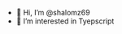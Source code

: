 - 👋 Hi, I’m @shalomz69
- 👀 I’m interested in Tyepscript

<!---
shalomz69/shalomz69 is a ✨ special ✨ repository because its `README.md` (this file) appears on your GitHub profile.
You can click the Preview link to take a look at your changes.
--->
